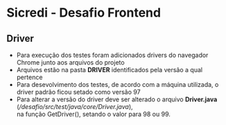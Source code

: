 # Sicredi - Desafio Frontend

## Driver
  
 * Para execução dos testes foram adicionados drivers do navegador Chrome junto aos arquivos do projeto
 * Arquivos estão na pasta <b>DRIVER</b> identificados pela versão a qual pertence
 * Para desevolvimento dos testes, de acordo com a máquina utilizada, o driver padrão ficou setado como versão 97
 * Para alterar a versão do driver deve ser alterado o arquivo <b>Driver.java</b> (<i>/desafio/src/test/java/core/Driver.java</i>), </br>
 na função GetDriver(), setando o valor para 98 ou 99.
